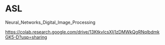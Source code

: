 # ASL
Neural_Networks_Digital_Image_Processing

https://colab.research.google.com/drive/13KtkvlcsXIj1zDMWkQgRNqIbdmkGK5-D?usp=sharing
